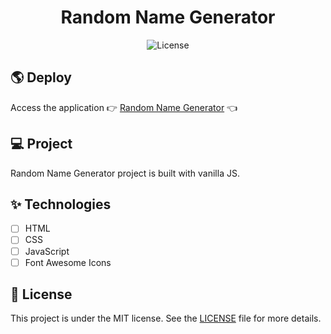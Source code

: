 <h1 align="center">
  Random Name Generator
</h1>

<p align="center">
  <img alt="License" src="https://img.shields.io/static/v1?label=license&message=MIT&color=1e90ff&labelColor=0A1033"> 
</p>

## 🌎 Deploy

Access the application 👉 [Random Name Generator](https://gdyrandomnamegenerator.netlify.app/) 👈

## 💻 Project

Random Name Generator project is built with vanilla JS.

## ✨ Technologies

- [ ] HTML
- [ ] CSS
- [ ] JavaScript
- [ ] Font Awesome Icons

## 📄 License

This project is under the MIT license. See the [LICENSE](LICENSE.md) file for more details.

<br />
